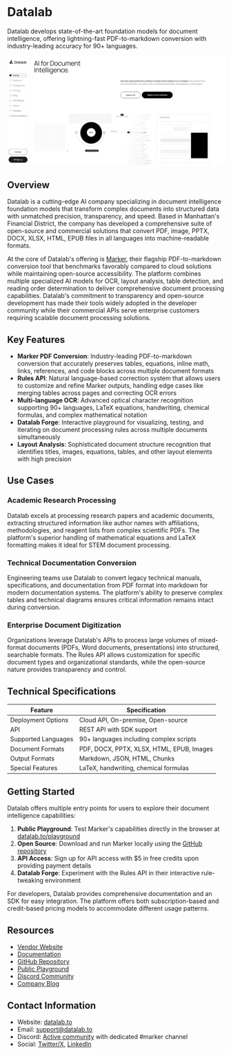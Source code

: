 # Datalab

Datalab develops state-of-the-art foundation models for document intelligence, offering lightning-fast PDF-to-markdown conversion with industry-leading accuracy for 90+ languages.

![Datalab Logo](./assets/datalab.png)

## Overview

Datalab is a cutting-edge AI company specializing in document intelligence foundation models that transform complex documents into structured data with unmatched precision, transparency, and speed. Based in Manhattan's Financial District, the company has developed a comprehensive suite of open-source and commercial solutions that convert PDF, image, PPTX, DOCX, XLSX, HTML, EPUB files in all languages into machine-readable formats.

At the core of Datalab's offering is [Marker](https://github.com/datalab-to/marker), their flagship PDF-to-markdown conversion tool that benchmarks favorably compared to cloud solutions while maintaining open-source accessibility. The platform combines multiple specialized AI models for OCR, layout analysis, table detection, and reading order determination to deliver comprehensive document processing capabilities. Datalab's commitment to transparency and open-source development has made their tools widely adopted in the developer community while their commercial APIs serve enterprise customers requiring scalable document processing solutions.

## Key Features

- **Marker PDF Conversion**: Industry-leading PDF-to-markdown conversion that accurately preserves tables, equations, inline math, links, references, and code blocks across multiple document formats
- **Rules API**: Natural language-based correction system that allows users to customize and refine Marker outputs, handling edge cases like merging tables across pages and correcting OCR errors
- **Multi-language OCR**: Advanced optical character recognition supporting 90+ languages, LaTeX equations, handwriting, chemical formulas, and complex mathematical notation
- **Datalab Forge**: Interactive playground for visualizing, testing, and iterating on document processing rules across multiple documents simultaneously
- **Layout Analysis**: Sophisticated document structure recognition that identifies titles, images, equations, tables, and other layout elements with high precision

## Use Cases

### Academic Research Processing
Datalab excels at processing research papers and academic documents, extracting structured information like author names with affiliations, methodologies, and reagent lists from complex scientific PDFs. The platform's superior handling of mathematical equations and LaTeX formatting makes it ideal for STEM document processing.

### Technical Documentation Conversion
Engineering teams use Datalab to convert legacy technical manuals, specifications, and documentation from PDF format into markdown for modern documentation systems. The platform's ability to preserve complex tables and technical diagrams ensures critical information remains intact during conversion.

### Enterprise Document Digitization
Organizations leverage Datalab's APIs to process large volumes of mixed-format documents (PDFs, Word documents, presentations) into structured, searchable formats. The Rules API allows customization for specific document types and organizational standards, while the open-source nature provides transparency and control.

## Technical Specifications

| Feature | Specification |
|---------|---------------|
| Deployment Options | Cloud API, On-premise, Open-source |
| API | REST API with SDK support |
| Supported Languages | 90+ languages including complex scripts |
| Document Formats | PDF, DOCX, PPTX, XLSX, HTML, EPUB, Images |
| Output Formats | Markdown, JSON, HTML, Chunks |
| Special Features | LaTeX, handwriting, chemical formulas |

## Getting Started

Datalab offers multiple entry points for users to explore their document intelligence capabilities:

1. **Public Playground**: Test Marker's capabilities directly in the browser at [datalab.to/playground](https://www.datalab.to/playground)
2. **Open Source**: Download and run Marker locally using the [GitHub repository](https://github.com/datalab-to/marker)
3. **API Access**: Sign up for API access with $5 in free credits upon providing payment details
4. **Datalab Forge**: Experiment with the Rules API in their interactive rule-tweaking environment

For developers, Datalab provides comprehensive documentation and an SDK for easy integration. The platform offers both subscription-based and credit-based pricing models to accommodate different usage patterns.

## Resources

- [Vendor Website](https://www.datalab.to/)
- [Documentation](https://documentation.datalab.to/)
- [GitHub Repository](https://github.com/datalab-to/marker)
- [Public Playground](https://www.datalab.to/playground)
- [Discord Community](https://discord.gg/FgburwjkAh)
- [Company Blog](https://www.datalab.to/blog)

## Contact Information

- Website: [datalab.to](https://www.datalab.to/)
- Email: support@datalab.to
- Discord: [Active community](https://discord.gg/FgburwjkAh) with dedicated #marker channel
- Social: [Twitter/X](https://x.com/datalabto), [LinkedIn](https://www.linkedin.com/company/datalabto)
